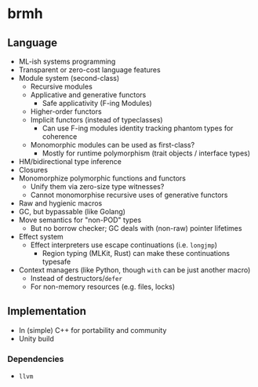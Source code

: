 # brmh

## Language

* ML-ish systems programming
* Transparent or zero-cost language features
* Module system (second-class)
    - Recursive modules
    - Applicative and generative functors
        * Safe applicativity (F-ing Modules)
    - Higher-order functors
    - Implicit functors (instead of typeclasses)
        * Can use F-ing modules identity tracking phantom types for coherence
    - Monomorphic modules can be used as first-class?
        * Mostly for runtime polymorphism (trait objects / interface types)
* HM/bidirectional type inference
* Closures
* Monomorphize polymorphic functions and functors
    - Unify them via zero-size type witnesses?
    - Cannot monomorphise recursive uses of generative functors
* Raw and hygienic macros
* GC, but bypassable (like Golang)
* Move semantics for "non-POD" types
    - But no borrow checker; GC deals with (non-raw) pointer lifetimes
* Effect system
    - Effect interpreters use escape continuations (i.e. `longjmp`)
        * Region typing (MLKit, Rust) can make these continuations typesafe
* Context managers (like Python, though `with` can be just another macro)
    - Instead of destructors/`defer`
    - For non-memory resources (e.g. files, locks)

## Implementation

* In (simple) C++ for portability and community
* Unity build

### Dependencies

* `llvm`
